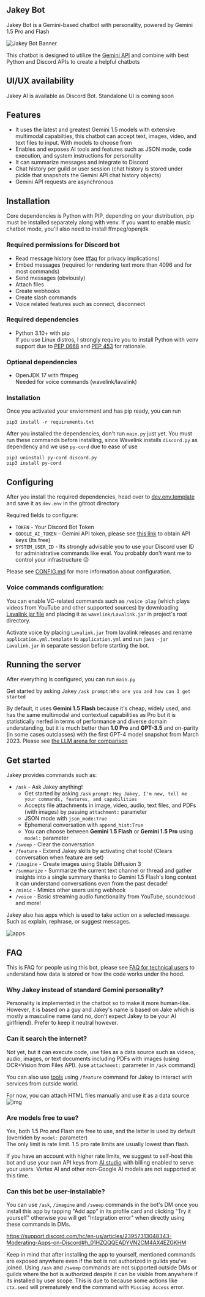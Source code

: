 ## Jakey Bot
Jakey Bot is a Gemini-based chatbot with personality, powered by Gemini 1.5 Pro and Flash

![Jakey Bot Banner](./assets/banner.png)

This chatbot is designed to utilize the [Gemini API](https://aistudio.google.com) and combine with best Python and Discord APIs to create a helpful chatbots

## UI/UX availability
Jakey AI is available as Discord Bot. Standalone UI is coming soon

## Features
- It uses the latest and greatest Gemini 1.5 models with extensive multimodal 
capabilties, this chatbot can accept text, images, video, and text files to input. With models to choose from
- Enables and exposes AI tools and features such as JSON mode, code execution, and system instructions for personality
- It can summarize messages and integrate to Discord
- Chat history per guild or user session (chat history is stored under pickle that snapshots the Gemini API chat history objects)
- Gemini API requests are asynchronous

## Installation
Core dependencies is Python with PIP, depending on your distribution, pip must be installed separately along with venv. If you want to enable music chatbot mode, you'll also need to install ffmpeg/openjdk

### Required permissions for Discord bot
- Read message history (see [#faq](#faq) for privacy implications)
- Embed messages (required for rendering text more than 4096 and for most commands)
- Send messages (obviously)
- Attach files
- Create webhooks
- Create slash commands
- Voice related features such as connect, disconnect

### Required dependencies
- Python 3.10+ with pip \
    If you use Linux distros, I strongly require you to install Python with venv support due to [PEP 0668](https://peps.python.org/pep-0668/) and [PEP 453](https://peps.python.org/pep-0453/) for rationale.

### Optional dependencies
- OpenJDK 17 with ffmpeg \
    Needed for voice commands (wavelink/lavalink)

### Installation
Once you activated your enviornment and has pip ready, you can run
```
pip3 install -r requirements.txt
```

After you installed the dependencies, don't run `main.py` just yet. You must run these commands before installing, since Wavelink installs `discord.py` as dependency and we use `py-cord` due to ease of use
```
pip3 uninstall py-cord discord.py
pip3 install py-cord
```

## Configuring
<!-- Suggested code may be subject to a license. Learn more: ~LicenseLog:3141877449. -->
After you install the required dependencies, head over to [dev.env.template](./dev.env.template) and save it as `dev.env` in the gitroot directory

Required fields to configure:
- `TOKEN` - Your Discord Bot Token
- `GOOGLE_AI_TOKEN` - Gemini API token, please see [this link](https://aistudio.google.com/app/apikey) to obtain API keys (Its free)
- `SYSTEM_USER_ID` - Its strongly advisable you to use your Discord user ID for administrative commands like eval. You probably don't want me to control your infrastructure 😉

Please see [CONFIG.md](./docs/CONFIG.md) for more information about configuration.

### Voice commands configuration:
You can enable VC-related commands such as `/voice play` (which plays videos from YouTube and other supported sources) by downloading [Lavalink jar file](https://github.com/lavalink-devs/Lavalink/releases) and placing it as `wavelink/Lavalink.jar` in project's root directory.

Activate voice by placing `Lavalink.jar` from lavalink releases and rename `application.yml.template` to `application.yml` and run `java -jar Lavalink.jar` in separate session before starting the bot.

## Running the server
After everything is configured, you can run `main.py`

Get started by asking Jakey `/ask prompt:Who are you and how can I get started`

By default, it uses **Gemini 1.5 Flash** because it's cheap, widely used, and has the same multimodal and contextual capabilities as Pro but it is statistically nerfed in terms of performance and diverse domain understanding, but it is much better than **1.0 Pro** and **GPT-3.5** and on-parity (in some cases outclasses) with the first GPT-4 model snapshot from March 2023. Please see [the LLM arena for comparison](https://arena.lmsys.org/)

## Get started
Jakey provides commands such as:
- `/ask` - Ask Jakey anything!
  - Get started by asking `/ask` `prompt:` `Hey Jakey, I'm new, tell me your commands, features, and capabilities`
  - Accepts file attachments in image, video, audio, text files, and PDFs (with images) by passing `attachment:` parameter
  - JSON mode with `json_mode:True`
  - Ephemeral conversation with `append_hist:True`
  - You can choose between **Gemini 1.5 Flash** or **Gemini 1.5 Pro** using `model:` parameter
- `/sweep` - Clear the conversation
- `/feature` - Extend Jakey skills by activating chat tools! (Clears conversation when feature are set)
- `/imagine` - Create images using Stable Diffusion 3
- `/summarize` - Summarize the current text channel or thread and gather insights into a single summary thanks to Gemini 1.5 Flash's long context it can understand conversations even from the past decade!
- `/mimic` - Mimics other users using webhook
- `/voice` - Basic streaming audio functionality from YouTube, soundcloud and more!

Jakey also has apps which is used to take action on a selected message. Such as explain, rephrase, or suggest messages.  

![apps](./assets/apps.png)

## FAQ
This is FAQ for people using this bot, please see [FAQ for technical users](./docs/FAQ.md) to understand how data is stored or how the code works under the hood.

### Why Jakey instead of standard Gemini personality?
Personality is implemented in the chatbot so to make it more human-like. However, it is based on a guy and Jakey's name is based on Jake which is mostly a masculine name (and no, don't expect Jakey to be your AI girlfriend). Prefer to keep it neutral however.

### Can it search the internet?
Not yet, but it can execute code, use files as a data source such as videos, audio, images, or text documents including PDFs with images (using OCR+Vision from Files API). (use `attachment:` parameter in `/ask` command)

You can also use [tools](./docs/TOOLS.md) using `/feature` command for Jakey to interact with services from outside world.

For now, you can attach HTML files manually and use it as a data source
![img](./assets/internet.png)

### Are models free to use?
Yes, both 1.5 Pro and Flash are free to use, and the latter is used by default (overriden by `model:` parameter) \
The only limit is rate limit. 1.5 pro rate limits are usually lowest than flash.

If you have an account with higher rate limits, we suggest to self-host this bot and use your own API keys from [AI studio](https://aistudio.google.com) with billing enabled to serve your users. Vertex AI and other non-Google AI models are not supported at this time.

### Can this bot be user-installable?
You can use `/ask`, `/imagine` and `/sweep` commands in the bot's DM once you install this app by tapping "Add app" in its profile card and clicking "Try it yourself" otherwise you will get "Integration error" when directly using these commands in DMs.

https://support.discord.com/hc/en-us/articles/23957313048343-Moderating-Apps-on-Discord#h_01HZQQQEADYVN2CM4AX4EZGKHM

Keep in mind that after installing the app to yourself, mentioned commands are exposed anywhere even if the bot is not authorized in guilds you've joined. Using `/ask` and `/sweep` commands are not supported outside DMs or guilds where the bot is authorized despite it can be visible from anywhere if its installed by user scope. This is due to because some actions like `ctx.send` will prematurely end the command with `Missing Access` error.
